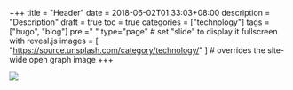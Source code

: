 +++
title = "Header"
date = 2018-06-02T01:33:03+08:00
description = "Description"
draft = true
toc = true
categories = ["technology"]
tags = ["hugo", "blog"]
pre ="<i class='fa fa-file'></i> "
type="page" # set "slide" to display it fullscreen with reveal.js
images = [
  "https://source.unsplash.com/category/technology/"
] # overrides the site-wide open graph image
+++

![](https://picsum.photos/200/?random)
